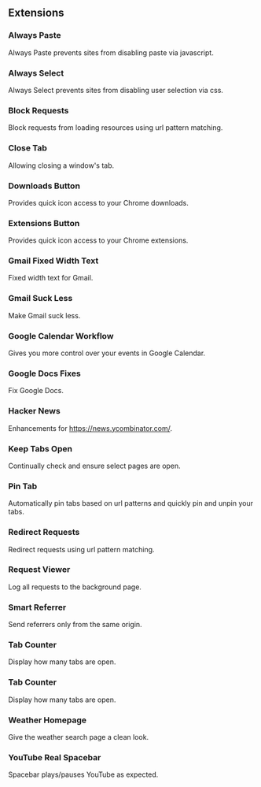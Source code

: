 ## Extensions

### Always Paste

Always Paste prevents sites from disabling paste via javascript.

### Always Select

Always Select prevents sites from disabling user selection via css.

### Block Requests

Block requests from loading resources using url pattern matching.

### Close Tab

Allowing closing a window's tab.

### Downloads Button

Provides quick icon access to your Chrome downloads.

### Extensions Button

Provides quick icon access to your Chrome extensions.

### Gmail Fixed Width Text

Fixed width text for Gmail.

### Gmail Suck Less

Make Gmail suck less.

### Google Calendar Workflow

Gives you more control over your events in Google Calendar.

### Google Docs Fixes

Fix Google Docs.

### Hacker News

Enhancements for https://news.ycombinator.com/.

### Keep Tabs Open

Continually check and ensure select pages are open.

### Pin Tab

Automatically pin tabs based on url patterns and quickly pin and unpin your tabs.

### Redirect Requests

Redirect requests using url pattern matching.

### Request Viewer

Log all requests to the background page.

### Smart Referrer

Send referrers only from the same origin.

### Tab Counter

Display how many tabs are open.

### Tab Counter

Display how many tabs are open.

### Weather Homepage

Give the weather search page a clean look.

### YouTube Real Spacebar

Spacebar plays/pauses YouTube as expected.
